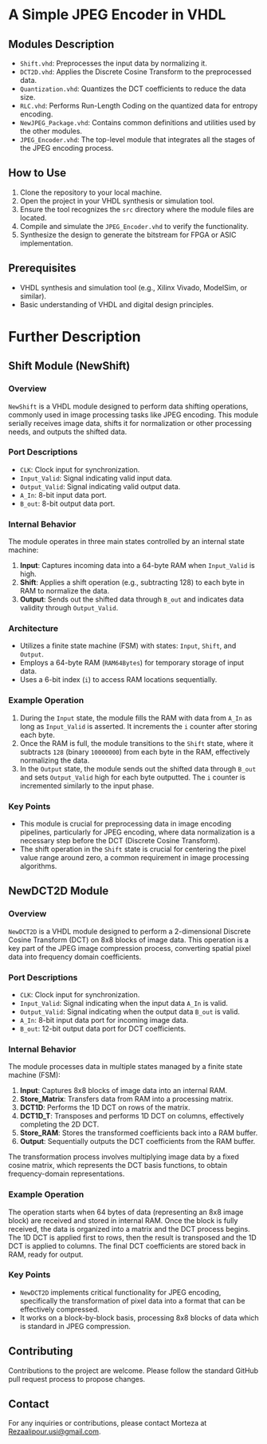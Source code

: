 # A Simple JPEG Encoder in VHDL


## Modules Description
- `Shift.vhd`: Preprocesses the input data by normalizing it.
- `DCT2D.vhd`: Applies the Discrete Cosine Transform to the preprocessed data.
- `Quantization.vhd`: Quantizes the DCT coefficients to reduce the data size.
- `RLC.vhd`: Performs Run-Length Coding on the quantized data for entropy encoding.
- `NewJPEG_Package.vhd`: Contains common definitions and utilities used by the other modules.
- `JPEG_Encoder.vhd`: The top-level module that integrates all the stages of the JPEG encoding process.

## How to Use
1. Clone the repository to your local machine.
2. Open the project in your VHDL synthesis or simulation tool.
3. Ensure the tool recognizes the `src` directory where the module files are located.
4. Compile and simulate the `JPEG_Encoder.vhd` to verify the functionality.
5. Synthesize the design to generate the bitstream for FPGA or ASIC implementation.

## Prerequisites
- VHDL synthesis and simulation tool (e.g., Xilinx Vivado, ModelSim, or similar).
- Basic understanding of VHDL and digital design principles.

# Further Description

## Shift Module (NewShift)

### Overview
`NewShift` is a VHDL module designed to perform data shifting operations, commonly used in image processing tasks like JPEG encoding. This module serially receives image data, shifts it for normalization or other processing needs, and outputs the shifted data.

### Port Descriptions
- `CLK`: Clock input for synchronization.
- `Input_Valid`: Signal indicating valid input data.
- `Output_Valid`: Signal indicating valid output data.
- `A_In`: 8-bit input data port.
- `B_out`: 8-bit output data port.

### Internal Behavior
The module operates in three main states controlled by an internal state machine:
1. **Input**: Captures incoming data into a 64-byte RAM when `Input_Valid` is high.
2. **Shift**: Applies a shift operation (e.g., subtracting 128) to each byte in RAM to normalize the data.
3. **Output**: Sends out the shifted data through `B_out` and indicates data validity through `Output_Valid`.

### Architecture
- Utilizes a finite state machine (FSM) with states: `Input`, `Shift`, and `Output`.
- Employs a 64-byte RAM (`RAM64Bytes`) for temporary storage of input data.
- Uses a 6-bit index (`i`) to access RAM locations sequentially.

### Example Operation
1. During the `Input` state, the module fills the RAM with data from `A_In` as long as `Input_Valid` is asserted. It increments the `i` counter after storing each byte.
2. Once the RAM is full, the module transitions to the `Shift` state, where it subtracts `128` (binary `10000000`) from each byte in the RAM, effectively normalizing the data.
3. In the `Output` state, the module sends out the shifted data through `B_out` and sets `Output_Valid` high for each byte outputted. The `i` counter is incremented similarly to the input phase.

### Key Points
- This module is crucial for preprocessing data in image encoding pipelines, particularly for JPEG encoding, where data normalization is a necessary step before the DCT (Discrete Cosine Transform).
- The shift operation in the `Shift` state is crucial for centering the pixel value range around zero, a common requirement in image processing algorithms.


## NewDCT2D Module

### Overview
`NewDCT2D` is a VHDL module designed to perform a 2-dimensional Discrete Cosine Transform (DCT) on 8x8 blocks of image data. This operation is a key part of the JPEG image compression process, converting spatial pixel data into frequency domain coefficients.

### Port Descriptions
- `CLK`: Clock input for synchronization.
- `Input_Valid`: Signal indicating when the input data `A_In` is valid.
- `Output_Valid`: Signal indicating when the output data `B_out` is valid.
- `A_In`: 8-bit input data port for incoming image data.
- `B_out`: 12-bit output data port for DCT coefficients.

### Internal Behavior
The module processes data in multiple states managed by a finite state machine (FSM):
1. **Input**: Captures 8x8 blocks of image data into an internal RAM.
2. **Store_Matrix**: Transfers data from RAM into a processing matrix.
3. **DCT1D**: Performs the 1D DCT on rows of the matrix.
4. **DCT1D_T**: Transposes and performs 1D DCT on columns, effectively completing the 2D DCT.
5. **Store_RAM**: Stores the transformed coefficients back into a RAM buffer.
6. **Output**: Sequentially outputs the DCT coefficients from the RAM buffer.

The transformation process involves multiplying image data by a fixed cosine matrix, which represents the DCT basis functions, to obtain frequency-domain representations.

### Example Operation
The operation starts when 64 bytes of data (representing an 8x8 image block) are received and stored in internal RAM. Once the block is fully received, the data is organized into a matrix and the DCT process begins. The 1D DCT is applied first to rows, then the result is transposed and the 1D DCT is applied to columns. The final DCT coefficients are stored back in RAM, ready for output.

### Key Points
- `NewDCT2D` implements critical functionality for JPEG encoding, specifically the transformation of pixel data into a format that can be effectively compressed.
- It works on a block-by-block basis, processing 8x8 blocks of data which is standard in JPEG compression.






## Contributing
Contributions to the project are welcome. Please follow the standard GitHub pull request process to propose changes.


## Contact
For any inquiries or contributions, please contact Morteza at Rezaalipour.usi@gmail.com.
